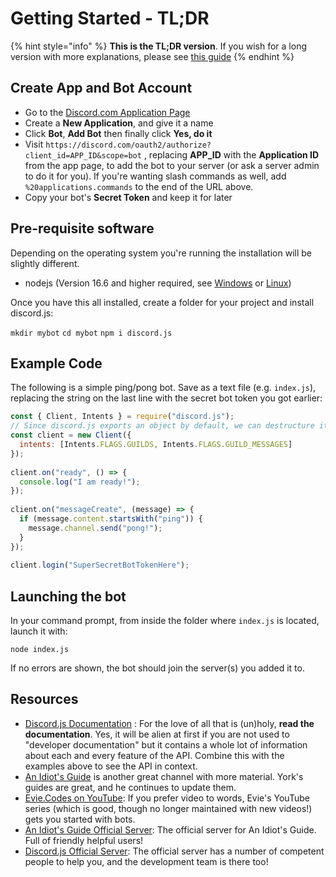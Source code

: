 # Getting Started - TL;DR

{% hint style="info" %}
**This is the TL;DR version**. If you wish for a long version with more explanations, please see [this guide](getting-started-long-version.md)
{% endhint %}

## Create App and Bot Account

* Go to the [Discord.com Application Page](https://discord.com/developers/applications/me)
* Create a **New Application**, and give it a name
* Click **Bot**, **Add Bot** then finally click **Yes, do it**
* Visit `https://discord.com/oauth2/authorize?client_id=APP_ID&scope=bot` , replacing **APP\_ID** with the **Application ID** from the app page, to add the bot to your server \(or ask a server admin to do it for you\). If you're wanting slash commands as well, add `%20applications.commands` to the end of the URL above.
* Copy your bot's **Secret Token** and keep it for later

## Pre-requisite software

Depending on the operating system you're running the installation will be slightly different.

* nodejs \(Version 16.6 and higher required, see [Windows](https://nodejs.org/en/download/) or [Linux](https://nodejs.org/en/download/package-manager/)\)

Once you have this all installed, create a folder for your project and install discord.js:

`mkdir mybot` `cd mybot` `npm i discord.js`

## Example Code

The following is a simple ping/pong bot. Save as a text file \(e.g. `index.js`\), replacing the string on the last line with the secret bot token you got earlier:

```javascript
const { Client, Intents } = require("discord.js");
// Since discord.js exports an object by default, we can destructure it. Read up more here https://developer.mozilla.org/en-US/docs/Web/JavaScript/Reference/Operators/Destructuring_assignment
const client = new Client({
  intents: [Intents.FLAGS.GUILDS, Intents.FLAGS.GUILD_MESSAGES]
});
 
client.on("ready", () => {
  console.log("I am ready!");
});
 
client.on("messageCreate", (message) => {
  if (message.content.startsWith("ping")) {
    message.channel.send("pong!");
  }
});
 
client.login("SuperSecretBotTokenHere");
```

## Launching the bot

In your command prompt, from inside the folder where `index.js` is located, launch it with:

`node index.js`

If no errors are shown, the bot should join the server\(s\) you added it to.

## Resources

* [Discord.js Documentation](http://discord.js.org) : For the love of all that is \(un\)holy, **read the documentation**. Yes, it will be alien at first if you are not used to "developer documentation" but it contains a whole lot of information about each and every feature of the API. Combine this with the examples above to see the API in context.
* [An Idiot's Guide](https://www.youtube.com/c/AnIdiotsGuide) is another great channel with more material. York's guides are great, and he continues to update them.
* [Evie.Codes on YouTube](https://www.youtube.com/channel/UCvQubaJPD0D-PSokbd5DAiw): If you prefer video to words, Evie's YouTube series \(which is good, though no longer maintained with new videos!\) gets you started with bots.
* [An Idiot's Guide Official Server](https://discord.gg/vXVxsAjSMF): The official server for An Idiot's Guide. Full of friendly helpful users!
* [Discord.js Official Server](https://discord.gg/bRCvFy9): The official server has a number of competent people to help you, and the development team is there too!
